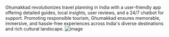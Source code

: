 Ghumakkad revolutionizes travel planning in India with a user-friendly app offering detailed guides, local insights, user reviews, and a 24/7 chatbot for support. Promoting responsible tourism, Ghumakkad ensures memorable, immersive, and hassle-free experiences across India's diverse destinations and rich cultural landscape.
![image](https://github.com/anshulchaturvedi5/Gumakkad1/assets/114844789/08e6aa65-1d6e-4978-b43d-f8938c573386)
